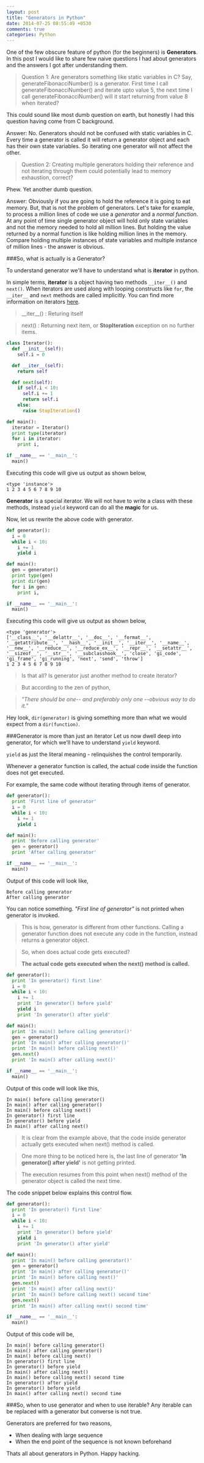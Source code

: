 ```yaml
---
layout: post
title: "Generators in Python"
date: 2014-07-25 08:55:49 +0530
comments: true
categories: Python
---
```

One of the few obscure feature of python (for the beginners) is __Generators__.  In this post I would like to share few naive questions I had about generators and the answers I got after understanding them.

>Question 1: Are generators something like static variables in C?  Say, generateFibonacciNumber() is a generator.   First time I call generateFibonacciNumber() and iterate upto value 5, the next time I call  generateFibonacciNumber() will it start returning from value 8 when iterated?

This could sound like most dumb question on earth, but honestly I had this question having come from C background.

Answer:  No. Generators should not be confused with static variables in C.  Every time a generator is called it will return a generator object and each has their own state variables.  So iterating one generator will not affect the other.

>Question 2: Creating multiple generators holding their reference and not iterating through them could potentially lead to memory exhaustion, correct?

Phew.  Yet another dumb question.

Answer: Obviously if you are going to hold the reference it is going to eat memory.  But, that is not the problem of generators.  Let's take for example, to process a million lines of code we use a _generator_ and a _normal function_.  At any point of time single generator object will hold only state variables and not the memory needed to hold all million lines.  But holding the value returned by a normal function is like holding million lines in the memory.  Compare holding multiple instances of state variables and multiple instance of million lines - the answer is obvious.

###So, what is actually is a Generator?

To understand generator we'll have to understand what is __iterator__ in python.

In simple terms, __iterator__ is a object having two methods `__iter__()` and `next()`.  When iterators are used along with looping constructs like `for`, the `__iter__` and `next` methods are called implicitly.
You can find more information on iterators [here](https://docs.python.org/2/library/stdtypes.html#iterator-types).
>\_\_iter__() : Returing itself

>next()  : Returning next item, or __StopIteration__ exception on no further items.

```python
class Iterator():
  def __init__(self):
    self.i = 0

  def __iter__(self):
    return self

  def next(self):
    if self.i < 10:
      self.i += 1
      return self.i
    else:
      raise StopIteration()

def main():
  iterator = Iterator()
  print type(iterator)
  for i in iterator:
    print i,

if __name__ == '__main__':
  main()
```

Executing this code will give us output as shown below,
```
<type 'instance'>
1 2 3 4 5 6 7 8 9 10
```
__Generator__ is a special iterator.  We will not have to write a class with these methods, instead `yield` keyword can do all the __magic__ for us.

Now, let us rewrite the above code with generator.

```python
def generator():
  i = 0
  while i < 10:
    i += 1
    yield i

def main():
  gen = generator()
  print type(gen)
  print dir(gen)
  for i in gen:
    print i,

if __name__ == '__main__':
  main()
```

Executing this code will give us output as shown below,
```
<type 'generator'>
['__class__', '__delattr__', '__doc__', '__format__', '__getattribute__', '__hash__', '__init__', '__iter__', '__name__', '__new__', '__reduce__', '__reduce_ex__', '__repr__', '__setattr__', '__sizeof__', '__str__', '__subclasshook__', 'close', 'gi_code', 'gi_frame', 'gi_running', 'next', 'send', 'throw']
1 2 3 4 5 6 7 8 9 10
```

> Is that all?  Is generator just another method to create iterator?

>But according to the zen of python,

>_"There should be one-- and preferably only one --obvious way to do it."_

Hey look, `dir(generator)` is giving something more than what we would expect from a `dir(function)`.

###Generator is more than just an iterator
Let us now dwell deep into generator, for which we'll have to understand `yield` keyword.

`yield` as just the literal meaning - relinquishes the control temporarily.

Whenever a generator function is called, the actual code
inside the function does not get executed.

For example, the same code without iterating through items of
generator.
```python
def generator():
  print 'First line of generator'
  i = 0
  while i < 10:
    i += 1
    yield i

def main():
  print 'Before calling generator'
  gen = generator()
  print 'After calling generator'

if __name__ == '__main__':
  main()
```
Output of this code will look like,
```
Before calling generator
After calling generator
```
You can notice something.  _"First line of generator"_ is
not printed when generator is invoked.  
>This is how, generator is different from other functions.  Calling a generator
>function does not execute any code in the function, instead returns a generator
>object.

>So, when does actual code gets executed?
>
>__The actual code gets executed when the next() method is called.__

```python
def generator():
  print 'In generator() first line'
  i = 0
  while i < 10:
    i += 1
    print 'In generator() before yield'
    yield i
    print 'In generator() after yield'

def main():
  print 'In main() before calling generator()'
  gen = generator()
  print 'In main() after calling generator()'
  print 'In main() before calling next()'
  gen.next()
  print 'In main() after calling next()'

if __name__ == '__main__':
  main()
```
Output of this code will look like this,
```
In main() before calling generator()
In main() after calling generator()
In main() before calling next()
In generator() first line
In generator() before yield
In main() after calling next()
```
>It is clear from the example above, that the code inside generator
>actually gets executed when next() method is called.

>One more thing to be noticed here is, the last line of generator
>__'In generator() after yield'__ is not getting printed.

>The execution resumes from this point when next() method of the generator
> object is called the next time.

The code snippet below explains this control flow.
```python
def generator():
  print 'In generator() first line'
  i = 0
  while i < 10:
    i += 1
    print 'In generator() before yield'
    yield i
    print 'In generator() after yield'

def main():
  print 'In main() before calling generator()'
  gen = generator()
  print 'In main() after calling generator()'
  print 'In main() before calling next()'
  gen.next()
  print 'In main() after calling next()'
  print 'In main() before calling next() second time'
  gen.next()
  print 'In main() after calling next() second time'

if __name__ == '__main__':
  main()
```
Output of this code will be,
```
In main() before calling generator()
In main() after calling generator()
In main() before calling next()
In generator() first line
In generator() before yield
In main() after calling next()
In main() before calling next() second time
In generator() after yield
In generator() before yield
In main() after calling next() second time
```
###So, when to use generator and when to use iterable?
Any iterable can be replaced with a generator but converse is not true.

Generators are preferred for two reasons,

* When dealing with large sequence
* When the end point of the sequence is not known beforehand

Thats all about generators in Python.  Happy hacking.
